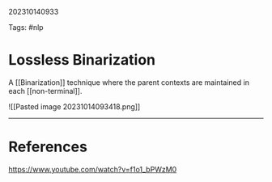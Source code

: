 202310140933

Tags: #nlp 

# Lossless Binarization
A [[Binarization]] technique where the parent contexts are maintained in each [[non-terminal]].

![[Pasted image 20231014093418.png]]

---
# References
https://www.youtube.com/watch?v=f1o1_bPWzM0